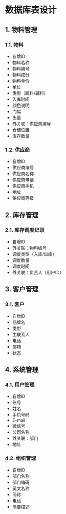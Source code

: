 # 数据库表设计

## 1. 物料管理

### 1.1. 物料
 - 自增ID
 - 物料名称
 - 物料编号
 - 物料成分
 - 物料单价
 - 单位
 - 类型（面料/辅料）
 - 入库时间
 - 颜色说明
 - 门幅
 - 出量
 - 外关联：供应商编号
 - 仓储位置
 - 库存数量

### 1.2. 供应商
 - 自增ID
 - 供应商编号
 - 供应商名称
 - 供应商电话
 - 供应商手机
 - 地址
 - 供应商等级

## 2. 库存管理

### 2.1. 库存调度记录
 - 自增ID
 - 外关联：物料编号
 - 调度类型（入库/出库）
 - 调度数量
 - 调度时间
 - 外关联：负责人（用户ID）

## 3. 客户管理

### 3.1. 客户
 - 自增ID
 - 品牌名
 - 类型
 - 主联系人
 - 电话
 - 邮箱
 - 状态

## 4. 系统管理

### 4.1. 用户管理
 - 自增ID
 - 账号
 - 姓名
 - 手机号码
 - E-mail
 - 微信号
 - 公司名称
 - 外关联：部门
 - 地址

### 4.2. 组织管理
 - 自增ID
 - 部门名称
 - 部门编码
 - 英文名称
 - 简称
 - 电话
 - 简要描述
